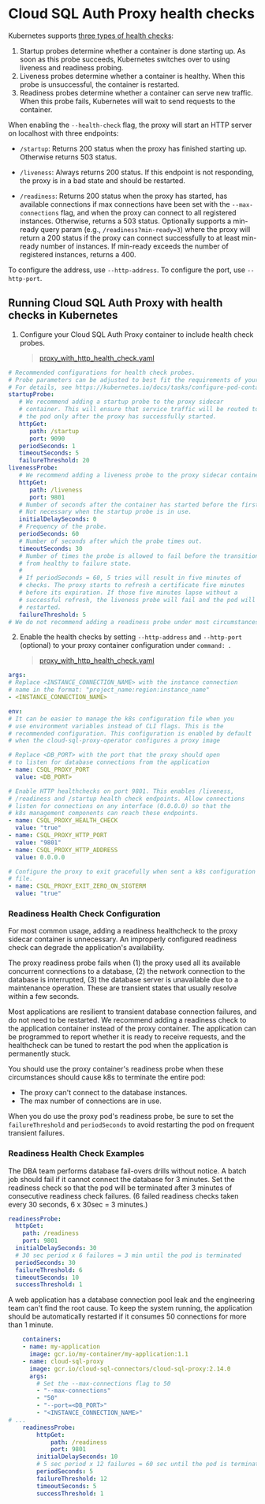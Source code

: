 # Cloud SQL Auth Proxy health checks

Kubernetes supports [three types of health checks][k8s-docs]:

1. Startup probes determine whether a container is done starting up. As soon as
   this probe succeeds, Kubernetes switches over to using liveness and readiness
   probing.
2. Liveness probes determine whether a container is healthy. When this probe is
   unsuccessful, the container is restarted.
3. Readiness probes determine whether a container can serve new traffic. When
   this probe fails, Kubernetes will wait to send requests to the container.

[k8s-docs]: https://kubernetes.io/docs/tasks/configure-pod-container/configure-liveness-readiness-startup-probes/

When enabling the `--health-check` flag, the proxy will start an HTTP server on
localhost with three endpoints:

- `/startup`: Returns 200 status when the proxy has finished starting up.
Otherwise returns 503 status.

- `/liveness`: Always returns 200 status. If this endpoint is not responding,
the proxy is in a bad state and should be restarted.

- `/readiness`: Returns 200 status when the proxy has started, has available
  connections if max connections have been set with the `--max-connections`
  flag, and when the proxy can connect to all registered instances. Otherwise,
  returns a 503 status. Optionally supports a min-ready query param (e.g.,
  `/readiness?min-ready=3`) where the proxy will return a 200 status if the
  proxy can connect successfully to at least min-ready number of instances. If
  min-ready exceeds the number of registered instances, returns a 400.


To configure the address, use `--http-address`. To configure the port, use
`--http-port`.

## Running Cloud SQL Auth Proxy with health checks in Kubernetes
1. Configure your Cloud SQL Auth Proxy container to include health check probes.
    > [proxy_with_http_health_check.yaml](proxy_with_http_health_check.yaml#L77-L111)
```yaml
# Recommended configurations for health check probes.
# Probe parameters can be adjusted to best fit the requirements of your application.
# For details, see https://kubernetes.io/docs/tasks/configure-pod-container/configure-liveness-readiness-startup-probes/
startupProbe:
   # We recommend adding a startup probe to the proxy sidecar
   # container. This will ensure that service traffic will be routed to
   # the pod only after the proxy has successfully started.
   httpGet:
      path: /startup
      port: 9090
   periodSeconds: 1
   timeoutSeconds: 5
   failureThreshold: 20
livenessProbe:
   # We recommend adding a liveness probe to the proxy sidecar container.
   httpGet:
      path: /liveness
      port: 9801
   # Number of seconds after the container has started before the first probe is scheduled. Defaults to 0.
   # Not necessary when the startup probe is in use.
   initialDelaySeconds: 0
   # Frequency of the probe.
   periodSeconds: 60
   # Number of seconds after which the probe times out.
   timeoutSeconds: 30
   # Number of times the probe is allowed to fail before the transition
   # from healthy to failure state.
   #
   # If periodSeconds = 60, 5 tries will result in five minutes of
   # checks. The proxy starts to refresh a certificate five minutes
   # before its expiration. If those five minutes lapse without a
   # successful refresh, the liveness probe will fail and the pod will be
   # restarted.
   failureThreshold: 5
# We do not recommend adding a readiness probe under most circumstances
```

2. Enable the health checks by setting `--http-address` and `--http-port` (optional) to your
   proxy container configuration under `command: `.
    > [proxy_with_http_health_check.yaml](proxy_with_http_health_check.yaml#L53-L76)

```yaml
args:
# Replace <INSTANCE_CONNECTION_NAME> with the instance connection
# name in the format: "project_name:region:instance_name"
- <INSTANCE_CONNECTION_NAME>

env:
# It can be easier to manage the k8s configuration file when you
# use environment variables instead of CLI flags. This is the
# recommended configuration. This configuration is enabled by default
# when the cloud-sql-proxy-operator configures a proxy image

# Replace <DB_PORT> with the port that the proxy should open
# to listen for database connections from the application
- name: CSQL_PROXY_PORT
  value: <DB_PORT>

# Enable HTTP healthchecks on port 9801. This enables /liveness,
# /readiness and /startup health check endpoints. Allow connections
# listen for connections on any interface (0.0.0.0) so that the
# k8s management components can reach these endpoints.
- name: CSQL_PROXY_HEALTH_CHECK
  value: "true"
- name: CSQL_PROXY_HTTP_PORT
  value: "9801"
- name: CSQL_PROXY_HTTP_ADDRESS
  value: 0.0.0.0

# Configure the proxy to exit gracefully when sent a k8s configuration
# file.
- name: CSQL_PROXY_EXIT_ZERO_ON_SIGTERM
  value: "true"

```

### Readiness Health Check Configuration

For most common usage, adding a readiness healthcheck to the proxy sidecar 
container is unnecessary. An improperly configured readiness check can degrade 
the application's availability.

The proxy readiness probe fails when (1) the proxy used all its available
concurrent connections to a database, (2) the network connection
to the database is interrupted, (3) the database server is unavailable due
to a maintenance operation. These are transient states that usually resolve
within a few seconds.

Most applications are resilient to transient database connection failures, and
do not need to be restarted. We recommend adding a readiness check to the
application container instead of the proxy container. The application can be
programmed to report whether it is ready to receive requests, and the healthcheck
can be tuned to restart the pod when the application is permanently stuck. 

You should use the proxy container's readiness probe when these circumstances
should cause k8s to terminate the entire pod:

- The proxy can't connect to the database instances.
- The max number of connections are in use.

When you do use the proxy pod's readiness probe, be sure to set the 
`failureThreshold` and `periodSeconds` to avoid restarting the pod on frequent
transient failures.

### Readiness Health Check Examples

The DBA team performs database fail-overs drills without notice. A
batch job should fail if it cannot connect the database for 3 minutes. 
Set the readiness check so that the pod will be terminated after 3 minutes
of consecutive readiness check failures. (6 failed readiness checks taken every 30
seconds, 6 x 30sec = 3 minutes.)

```yaml
readinessProbe:
  httpGet:
    path: /readiness
    port: 9801
  initialDelaySeconds: 30
  # 30 sec period x 6 failures = 3 min until the pod is terminated
  periodSeconds: 30
  failureThreshold: 6
  timeoutSeconds: 10
  successThreshold: 1
```

A web application has a database connection pool leak and the 
engineering team can't find the root cause. To keep the system running, 
the application should be automatically restarted if it consumes 50 connections 
for more than 1 minute.

<!-- {x-release-please-start-version} -->
```yaml
    containers:
    - name: my-application
      image: gcr.io/my-container/my-application:1.1
    - name: cloud-sql-proxy
      image: gcr.io/cloud-sql-connectors/cloud-sql-proxy:2.14.0
      args:
        # Set the --max-connections flag to 50
        - "--max-connections"
        - "50"
        - "--port=<DB_PORT>"
        - "<INSTANCE_CONNECTION_NAME>"
# ...
    readinessProbe:
        httpGet:
            path: /readiness
            port: 9801
        initialDelaySeconds: 10
        # 5 sec period x 12 failures = 60 sec until the pod is terminated
        periodSeconds: 5
        failureThreshold: 12 
        timeoutSeconds: 5
        successThreshold: 1
```
<!-- {x-release-please-end} -->
